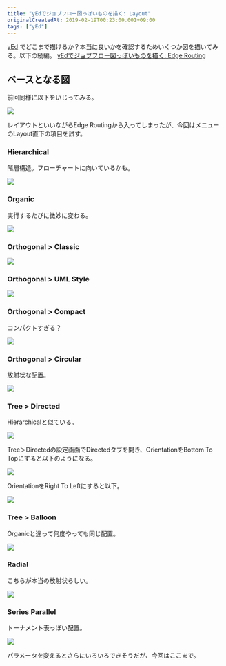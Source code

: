 ```yaml
---
title: "yEdでジョブフロー図っぽいものを描く: Layout"
originalCreatedAt: 2019-02-19T00:23:00.001+09:00
tags: ["yEd"]
---
```

[yEd](https://www.yworks.com/products/yed) でどこまで描けるか？本当に良いかを確認するためいくつか図を描いてみる。以下の続編。
[yEdでジョブフロー図っぽいものを描く: Edge Routing](/ja/post/2019/02/yed-edge-routing/)

## ベースとなる図

前回同様に以下をいじってみる。

![](/img/2019-02-yed-layout_1.png)

レイアウトといいながらEdge Routingから入ってしまったが、今回はメニューのLayout直下の項目を試す。
<!--more-->
### Hierarchical

階層構造。フローチャートに向いているかも。

![](/img/2019-02-yed-layout_2.png)

### Organic

実行するたびに微妙に変わる。

![](/img/2019-02-yed-layout_3.png)

### Orthogonal > Classic

![](/img/2019-02-yed-layout_4.png)

### Orthogonal > UML Style

![](/img/2019-02-yed-layout_5.png)

### Orthogonal > Compact

コンパクトすぎる？

![](/img/2019-02-yed-layout_6.png)

### Orthogonal > Circular

放射状な配置。

![](/img/2019-02-yed-layout_7.png)

### Tree > Directed

Hierarchicalと似ている。

![](/img/2019-02-yed-layout_8.png)

Tree＞Directedの設定画面でDirectedタブを開き、OrientationをBottom To Topにすると以下のようになる。

![](/img/2019-02-yed-layout_9.png)

OrientationをRight To Leftにすると以下。

![](/img/2019-02-yed-layout_10.png)

### Tree > Balloon

Organicと違って何度やっても同じ配置。

![](/img/2019-02-yed-layout_11.png)

### Radial

こちらが本当の放射状らしい。

![](/img/2019-02-yed-layout_12.png)

### Series Parallel

トーナメント表っぽい配置。

![](/img/2019-02-yed-layout_13.png)

パラメータを変えるとさらにいろいろできそうだが、今回はここまで。
